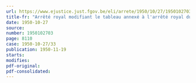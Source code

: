 ```yaml
---
url: https://www.ejustice.just.fgov.be/eli/arrete/1950/10/27/1950102703/justel
title-fr: "Arrêté royal modifiant le tableau annexé à l'arrêté royal du 22 octobre 1936 mentionnant les routes ou sections de routes de l'Etat dans la province de Flandre occidentale pour lesquelles il y a lieu de réduire ou de supprimer la zone de recul"
date: 1950-10-27
source:
number: 1950102703
page: 8110
case: 1950-10-27/33
publication: 1950-11-19
starts:
modifies:
pdf-original:
pdf-consolidated:
---
```


